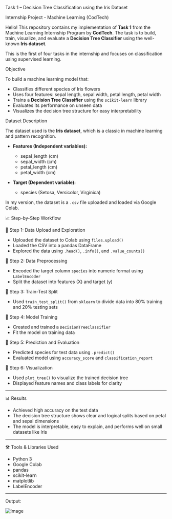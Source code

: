  Task 1 – Decision Tree Classification using the Iris Dataset

Internship Project - Machine Learning (CodTech)

Hello!  This repository contains my implementation of **Task 1** from the Machine Learning Internship Program by **CodTech**. The task is to build, train, visualize, and evaluate a **Decision Tree Classifier** using the well-known **Iris dataset**.

This is the first of four tasks in the internship and focuses on classification using supervised learning.

 Objective

To build a machine learning model that:
- Classifies different species of Iris flowers
- Uses four features: sepal length, sepal width, petal length, petal width
- Trains a **Decision Tree Classifier** using the `scikit-learn` library
- Evaluates its performance on unseen data
- Visualizes the decision tree structure for easy interpretability

 Dataset Description

The dataset used is the **Iris dataset**, which is a classic in machine learning and pattern recognition.

- **Features (Independent variables):**
  - sepal_length (cm)
  - sepal_width (cm)
  - petal_length (cm)
  - petal_width (cm)

- **Target (Dependent variable):**
  - species (Setosa, Versicolor, Virginica)

In my version, the dataset is a `.csv` file uploaded and loaded via Google Colab.

 📈 Step-by-Step Workflow

 🔹 Step 1: Data Upload and Exploration
- Uploaded the dataset to Colab using `files.upload()`
- Loaded the CSV into a pandas DataFrame
- Explored the data using `.head()`, `.info()`, and `.value_counts()`

 🔹 Step 2: Data Preprocessing
- Encoded the target column `species` into numeric format using `LabelEncoder`
- Split the dataset into features (X) and target (y)

 🔹 Step 3: Train-Test Split
- Used `train_test_split()` from `sklearn` to divide data into 80% training and 20% testing sets

 🔹 Step 4: Model Training
- Created and trained a `DecisionTreeClassifier`
- Fit the model on training data

 🔹 Step 5: Prediction and Evaluation
- Predicted species for test data using `.predict()`
- Evaluated model using `accuracy_score` and `classification_report`

 🔹 Step 6: Visualization
- Used `plot_tree()` to visualize the trained decision tree
- Displayed feature names and class labels for clarity

---

 📊 Results

- Achieved high accuracy on the test data
- The decision tree structure shows clear and logical splits based on petal and sepal dimensions
- The model is interpretable, easy to explain, and performs well on small datasets like Iris

---

 🛠️ Tools & Libraries Used

- Python 3
- Google Colab
- pandas
- scikit-learn
- matplotlib
- LabelEncoder

---
Output:

![Image](https://github.com/user-attachments/assets/78af157d-c145-4b51-afb0-4785bb8332bf)
